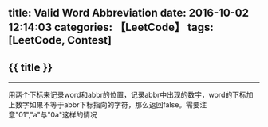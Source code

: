 title: Valid Word Abbreviation
date: 2016-10-02 12:14:03
categories: 【LeetCode】
tags: [LeetCode, Contest]
---
## {{ title }} ##

---

用两个下标来记录word和abbr的位置，记录abbr中出现的数字，word的下标加上数字如果不等于abbr下标指向的字符，那么返回false。需要注意"01","a"与"0a"这样的情况